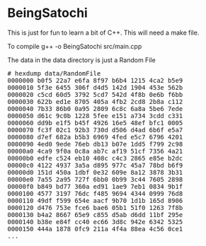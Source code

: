# BeingSatochi

This is just for fun to learn a bit of C++.
This will need a make file.

To compile g++ -o BeingSatochi src/main.cpp

The data in the data directory is just a Random File
<PRE>
# hexdump data/RandomFile
0000000 b0f5 22a7 e6fa 8f97 b6b4 1215 4ca2 b5e9
0000010 5f3e 6455 306f d4d5 142d 1904 453e 562b
0000020 c5cd 60d5 3792 5cd7 542d 4f8b 0e6b f6bb
0000030 622b ed1e 8705 405a 4fb2 2cd8 2b8a c112
0000040 7b33 86b0 0a95 2809 6c8c 6a8a 5be6 7ede
0000050 d61c 9c0b 1228 5fee e151 a734 3cdd c331
0000060 dd9b e1f5 b45f 4926 16e5 48ef bfc1 0005
0000070 fc3f 02c1 92b3 730d d506 d4ad 6b6f e5a7
0000080 d7ef 682a b5b3 6969 4fed e5c7 6796 4201
0000090 4ed0 9ede 76eb db13 b07e 1dd5 f799 2c98
00000a0 4ca9 9f0a 0c8a ab7c af19 51cf 7356 4a21
00000b0 edfe c524 eb10 408c c4c3 2865 e85e b2dc
00000c0 4122 4937 3a5a d895 977c 45a7 78bd b6f9
00000d0 151d 450a 1dbf 0e32 609e 8a12 3878 3b31
00000e0 7a55 2a95 727f 6bb0 0b99 3c44 7605 2898
00000f0 b849 bd77 360a ed91 1ae9 7eb1 0834 9b1f
0000100 4577 3197 76dc f485 9694 4344 0999 76d8
0000110 49df f599 654e aacf 9b70 1d1b 165d 8906
0000120 d476 753e fce6 bae6 05b1 51f0 1263 7f8b
0000130 b4a2 8667 65e9 c855 d5ab d6dd 11bf 295e
0000140 b38e e84f cc40 ec66 3d8c 942e 6342 5325
0000150 444a 1878 0fc9 211a 4f4a 88ea 4c56 0ce1
...
</PRE>
